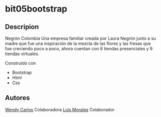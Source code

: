# bit05bootstrap
## Descripion
Negrón Colombia
Una empresa familiar creada por Laura Negrón junto a su madre que fue una inspiración de la mezcla de las flores y las fresas que fue creciendo poco a poco, ahora cuentan con 8 tiendas presenciales y 9 tiendas virtuales.

Construido con

* Bootstrap 
* Html
* Css
## Autores
[Wendy Carlos](https://www.instagram.com/alejandracharly/)  Colaboradora
[Luis Morales](https://instagram.com/luismoralesh17?igshid=Nzg3NjI1NGI=) Colaborador
